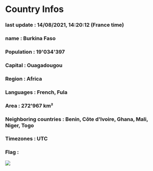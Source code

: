 # Country  Infos
### last update : 14/08/2021, 14:20:12 (France time)

### name : Burkina Faso
### Population : 19'034'397
### Capital : Ouagadougou
### Region : Africa
### Languages : French, Fula
### Area : 272'967 km²
### Neighboring countries : Benin, Côte d'Ivoire, Ghana, Mali, Niger, Togo
### Timezones : UTC

### Flag :
![](https://restcountries.eu/data/bfa.svg)